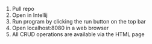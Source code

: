 1. Pull repo
2. Open in Intellij
3. Run program by clicking the run button on the top bar
4. Open localhost:8080 in a web browser
5. All CRUD operations are available via the HTML page
